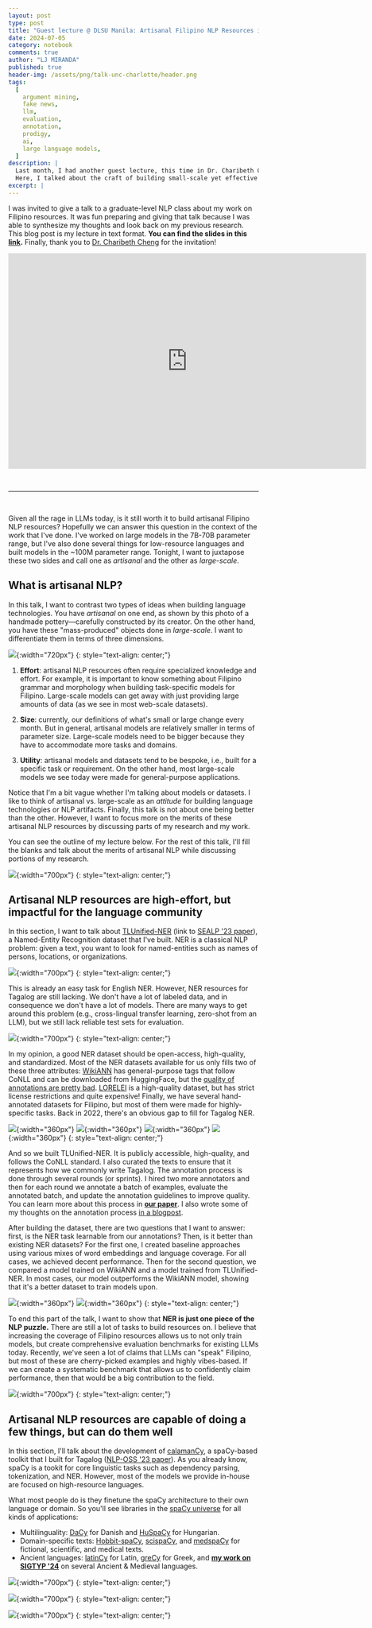 ```yaml
---
layout: post
type: post
title: "Guest lecture @ DLSU Manila: Artisanal Filipino NLP Resources in the time of Large Language Models"
date: 2024-07-05
category: notebook
comments: true
author: "LJ MIRANDA"
published: true
header-img: /assets/png/talk-unc-charlotte/header.png
tags:
  [
    argument mining,
    fake news,
    llm,
    evaluation,
    annotation,
    prodigy,
    ai,
    large language models,
  ]
description: |
  Last month, I had another guest lecture, this time in Dr. Charibeth Cheng's graduate class in DLSU! 
  Here, I talked about the craft of building small-scale yet effective NLP models for Filipino in the face of today's large language models.
excerpt: |
---
```


<span class="firstcharacter">I</span> was invited to give a talk to a graduate-level NLP class about my work on Filipino resources.
It was fun preparing and giving that talk because I was able to synthesize my thoughts and look back on my previous research.
This blog post is my lecture in text format. 
**You can find the slides in this [link](https://docs.google.com/presentation/d/10wrKZoBouh3agrgkTLjvJN9g9WwqdrjiwWSSztoyWdA/edit?usp=sharing).**
Finally, thank you to [Dr. Charibeth Cheng](https://www.dlsu.edu.ph/colleges/ccs/faculty-profile/cheng-charibeth/) for the invitation!

<iframe src="https://docs.google.com/presentation/d/e/2PACX-1vTRVq0Lo3adiVDkcgJpsuz0RHDFvFWS-9gj2r2kg2dIi-33BvnRSYH1FyOiUQ0dSys_sT44f7uyHigz/embed?start=false&loop=true&delayms=3000" frameborder="0" width="720" height="434" allowfullscreen="true" mozallowfullscreen="true" webkitallowfullscreen="true"></iframe>

&nbsp;

---

&nbsp;

Given all the rage in LLMs today, is it still worth it to build artisanal Filipino NLP resources?
Hopefully we can answer this question in the context of the work that I've done.
I've worked on large models in the 7B-70B parameter range, but I've also done several things for low-resource languages and built models in the ~100M parameter range.
Tonight, I want to juxtapose these two sides and call one as *artisanal* and the other as *large-scale*.

## What is artisanal NLP?

In this talk, I want to contrast two types of ideas when building language technologies.
You have *artisanal* on one end, as shown by this photo of a handmade pottery&mdash;carefully constructed by its creator.
On the other hand, you have these "mass-produced" objects done in *large-scale*.
I want to differentiate them in terms of three dimensions.

![](/assets/png/talk-dlsu/slide00.png){:width="720px"}
{: style="text-align: center;"}

1. **Effort**: artisanal NLP resources often require specialized knowledge and effort. 
For example, it is important to know something about Filipino grammar and morphology when building task-specific models for Filipino.
Large-scale models can get away with just providing large amounts of data (as we see in most web-scale datasets). 

2. **Size**: currently, our definitions of what's small or large change every month.
But in general, artisanal models are relatively smaller in terms of parameter size.
Large-scale models need to be bigger because they have to accommodate more tasks and domains.

3. **Utility**: artisanal models and datasets tend to be bespoke, i.e., built for a specific task or requirement.
On the other hand, most large-scale models we see today were made for general-purpose applications.

Notice that I'm a bit vague whether I'm talking about models or datasets.
I like to think of artisanal vs. large-scale as an *attitude* for building language technologies or NLP artifacts.
Finally, this talk is not about one being better than the other. 
However, I want to focus more on the merits of these artisanal NLP resources by discussing parts of my research and my work.

You can see the outline of my lecture below.
For the rest of this talk, I'll fill the blanks and talk about the merits of artisanal NLP while discussing portions of my research.

![](/assets/png/talk-dlsu/slide01.png){:width="700px"}
{: style="text-align: center;"}


## Artisanal NLP resources are high-effort, but impactful for the language community

In this section, I want to talk about [TLUnified-NER](https://huggingface.co/datasets/ljvmiranda921/tlunified-ner) (link to [SEALP '23 paper](https://aclanthology.org/2023.sealp-1.2/)), a Named-Entity Recognition dataset that I've built.
NER is a classical NLP problem: given a text, you want to look for named-entities such as names of persons, locations, or organizations.

![](/assets/png/talk-dlsu/slide02.png){:width="700px"}
{: style="text-align: center;"}

This is already an easy task for English NER. 
However, NER resources for Tagalog are still lacking.
We don't have a lot of labeled data, and in consequence we don't have a lot of models.
There are many ways to get around this problem (e.g., cross-lingual transfer learning, zero-shot from an LLM),
but we still lack reliable test sets for evaluation.

![](/assets/png/talk-dlsu/slide03.png){:width="700px"}
{: style="text-align: center;"}

In my opinion, a good NER dataset should be open-access, high-quality, and standardized.
Most of the NER datasets available for us only fills two of these three attributes:
[WikiANN](https://huggingface.co/datasets/unimelb-nlp/wikiann) has general-purpose tags that follow CoNLL and can be downloaded from HuggingFace, but the [quality of annotations are pretty bad](https://arxiv.org/pdf/2202.12288).
[LORELEI](https://catalog.ldc.upenn.edu/LDC2023T02) is a high-quality dataset, but has strict license restrictions and quite expensive!
Finally, we have several hand-annotated datasets for Filipino, but most of them were made for highly-specific tasks.
Back in 2022, there's an obvious gap to fill for Tagalog NER.

![](/assets/png/talk-dlsu/slide04.png){:width="360px"}
![](/assets/png/talk-dlsu/slide05.png){:width="360px"}
![](/assets/png/talk-dlsu/slide06.png){:width="360px"}
![](/assets/png/talk-dlsu/slide07.png){:width="360px"}
{: style="text-align: center;"}

And so we built TLUnified-NER.
It is publicly accessible, high-quality, and follows the CoNLL standard.
I also curated the texts to ensure that it represents how we commonly write Tagalog.
The annotation process is done through several rounds (or sprints).
I hired two more annotators and then for each round we annotate a batch of examples, evaluate the annotated batch, and update the annotation guidelines to improve quality.
You can learn more about this process in [**our paper**](https://aclanthology.org/2023.sealp-1.2.pdf).
I also wrote some of my thoughts on the annotation process [in a blogpost](/notebook/2023/07/03/devlog-calamancy/).

After building the dataset, there are two questions that I want to answer:
first, is the NER task learnable from our annotations? Then, is it better than existing NER datasets?
For the first one, I created baseline approaches using various mixes of word embeddings and language coverage.
For all cases, we achieved decent performance.
Then for the second question, we compared a model trained on WikiANN and a model trained from TLUnified-NER.
In most cases, our model outperforms the WikiANN model, showing that it's a better dataset to train models upon.

![](/assets/png/talk-dlsu/slide07.png){:width="360px"}
![](/assets/png/talk-dlsu/slide08.png){:width="360px"}
{: style="text-align: center;"}

To end this part of the talk, I want to show that **NER is just one piece of the NLP puzzle.**
There are still a lot of tasks to build resources on.
I believe that increasing the coverage of Filipino resources allows us to not only train models, but create comprehensive evaluation benchmarks for existing LLMs today.
Recently, we've seen a lot of claims that LLMs can "speak" Filipino, but most of these are cherry-picked examples and highly vibes-based.
If we can create a systematic benchmark that allows us to confidently claim performance, then that would be a big contribution to the field.

![](/assets/png/talk-dlsu/slide09.png){:width="700px"}
{: style="text-align: center;"}

## Artisanal NLP resources are capable of doing a few things, but can do them well

In this section, I'll talk about the development of [calamanCy](https://github.com/ljvmiranda921/calamanCy), a spaCy-based toolkit that I built for Tagalog ([NLP-OSS '23 paper](https://aclanthology.org/2023.nlposs-1.1/)).
As you already know, spaCy is a tookit for core linguistic tasks such as dependency parsing, tokenization, and NER.
However, most of the models we provide in-house are focused on high-resource languages.

What most people do is they finetune the spaCy architecture to their own language or domain.
So you'll see libraries in the [spaCy universe](https://spacy.io/universe) for all kinds of applications:

- Multilinguality: [DaCy](https://github.com/centre-for-humanities-computing/DaCy) for Danish and [HuSpaCy](https://github.com/huspacy/huspacy) for Hungarian.
- Domain-specific texts: [Hobbit-spaCy](https://github.com/wjbmattingly/hobbit-spacy), [scispaCy](https://github.com/allenai/scispacy), and [medspaCy](https://github.com/medspacy/medspacy) for fictional, scientific, and medical texts.
- Ancient languages: [latinCy](https://huggingface.co/latincy) for Latin, [greCy](https://github.com/jmyerston/greCy) for Greek, and [**my work on SIGTYP '24**](https://aclanthology.org/2024.sigtyp-1.18/) on several Ancient & Medieval languages.

![](/assets/png/talk-dlsu/slide10.png){:width="700px"}
{: style="text-align: center;"}


![](/assets/png/talk-dlsu/slide11.png){:width="700px"}
{: style="text-align: center;"}


![](/assets/png/talk-dlsu/slide12.png){:width="700px"}
{: style="text-align: center;"}